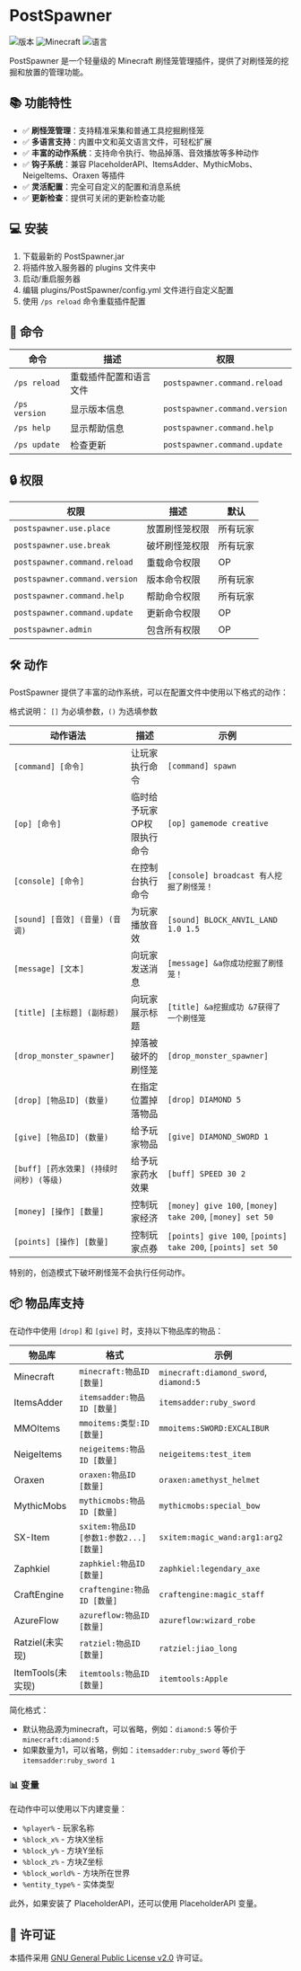 # PostSpawner

![版本](https://img.shields.io/github/v/release/postyizhan/PostSpawner?color=blue&label=版本)
![Minecraft](https://img.shields.io/badge/Minecraft-1.13+-green)
![语言](https://img.shields.io/badge/语言-简体中文|English-orange)

PostSpawner 是一个轻量级的 Minecraft 刷怪笼管理插件，提供了对刷怪笼的挖掘和放置的管理功能。

## 📚 功能特性

- ✅ **刷怪笼管理**：支持精准采集和普通工具挖掘刷怪笼
- ✅ **多语言支持**：内置中文和英文语言文件，可轻松扩展
- ✅ **丰富的动作系统**：支持命令执行、物品掉落、音效播放等多种动作
- ✅ **钩子系统**：兼容 PlaceholderAPI、ItemsAdder、MythicMobs、NeigeItems、Oraxen 等插件
- ✅ **灵活配置**：完全可自定义的配置和消息系统
- ✅ **更新检查**：提供可关闭的更新检查功能

## 💻 安装

1. 下载最新的 PostSpawner.jar
2. 将插件放入服务器的 plugins 文件夹中
3. 启动/重启服务器
4. 编辑 plugins/PostSpawner/config.yml 文件进行自定义配置
5. 使用 `/ps reload` 命令重载插件配置

## 🔧 命令

| 命令 | 描述 | 权限 |
|------|------|------|
| `/ps reload` | 重载插件配置和语言文件 | `postspawner.command.reload` |
| `/ps version` | 显示版本信息 | `postspawner.command.version` |
| `/ps help` | 显示帮助信息 | `postspawner.command.help` |
| `/ps update` | 检查更新 | `postspawner.command.update` |

## 🔒 权限

| 权限 | 描述 | 默认 |
|------|------|------|
| `postspawner.use.place` | 放置刷怪笼权限 | 所有玩家 |
| `postspawner.use.break` | 破坏刷怪笼权限 | 所有玩家 |
| `postspawner.command.reload` | 重载命令权限 | OP |
| `postspawner.command.version` | 版本命令权限 | 所有玩家 |
| `postspawner.command.help` | 帮助命令权限 | 所有玩家 |
| `postspawner.command.update` | 更新命令权限 | OP |
| `postspawner.admin` | 包含所有权限 | OP |

## 🛠️ 动作

PostSpawner 提供了丰富的动作系统，可以在配置文件中使用以下格式的动作：

格式说明： `[]` 为必填参数，`()` 为选填参数

| 动作语法 | 描述 | 示例 |
|----------|------|------|
| `[command] [命令]` | 让玩家执行命令 | `[command] spawn` |
| `[op] [命令]` | 临时给予玩家OP权限执行命令 | `[op] gamemode creative` |
| `[console] [命令]` | 在控制台执行命令 | `[console] broadcast 有人挖掘了刷怪笼！` |
| `[sound] [音效] (音量) (音调)` | 为玩家播放音效 | `[sound] BLOCK_ANVIL_LAND 1.0 1.5` |
| `[message] [文本]` | 向玩家发送消息 | `[message] &a你成功挖掘了刷怪笼！` |
| `[title] [主标题] (副标题)` | 向玩家展示标题 | `[title] &a挖掘成功 &7获得了一个刷怪笼` |
| `[drop_monster_spawner]` | 掉落被破坏的刷怪笼 | `[drop_monster_spawner]` |
| `[drop] [物品ID] (数量)` | 在指定位置掉落物品 | `[drop] DIAMOND 5` |
| `[give] [物品ID] (数量)` | 给予玩家物品 | `[give] DIAMOND_SWORD 1` |
| `[buff] [药水效果] (持续时间秒) (等级)` | 给予玩家药水效果 | `[buff] SPEED 30 2` |
| `[money] [操作] [数量]` | 控制玩家经济 | `[money] give 100`, `[money] take 200`, `[money] set 50` |
| `[points] [操作] [数量]` | 控制玩家点券 | `[points] give 100`, `[points] take 200`, `[points] set 50` |

特别的，创造模式下破坏刷怪笼不会执行任何动作。

## 📦 物品库支持

在动作中使用 `[drop]` 和 `[give]` 时，支持以下物品库的物品：

| 物品库 | 格式 | 示例 |
|-------|------|------|
| Minecraft | `minecraft:物品ID [数量]` | `minecraft:diamond_sword`, `diamond:5` |
| ItemsAdder | `itemsadder:物品ID [数量]` | `itemsadder:ruby_sword` |
| MMOItems | `mmoitems:类型:ID [数量]` | `mmoitems:SWORD:EXCALIBUR` |
| NeigeItems | `neigeitems:物品ID [数量]` | `neigeitems:test_item` |
| Oraxen | `oraxen:物品ID [数量]` | `oraxen:amethyst_helmet` |
| MythicMobs | `mythicmobs:物品ID [数量]` | `mythicmobs:special_bow` |
| SX-Item | `sxitem:物品ID [参数1:参数2...] [数量]` | `sxitem:magic_wand:arg1:arg2` |
| Zaphkiel | `zaphkiel:物品ID [数量]` | `zaphkiel:legendary_axe` |
| CraftEngine | `craftengine:物品ID [数量]` | `craftengine:magic_staff` |
| AzureFlow | `azureflow:物品ID [数量]` | `azureflow:wizard_robe` |
| Ratziel(未实现) | `ratziel:物品ID [数量]` | `ratziel:jiao_long` |
| ItemTools(未实现) | `itemtools:物品ID [数量]` | `itemtools:Apple` |

简化格式：
- 默认物品源为minecraft，可以省略，例如：`diamond:5` 等价于 `minecraft:diamond:5`
- 如果数量为1，可以省略，例如：`itemsadder:ruby_sword` 等价于 `itemsadder:ruby_sword 1`

### 📊 变量

在动作中可以使用以下内建变量：

- `%player%` - 玩家名称
- `%block_x%` - 方块X坐标
- `%block_y%` - 方块Y坐标
- `%block_z%` - 方块Z坐标
- `%block_world%` - 方块所在世界
- `%entity_type%` - 实体类型

此外，如果安装了 PlaceholderAPI，还可以使用 PlaceholderAPI 变量。

## 📜 许可证

本插件采用 [GNU General Public License v2.0](LICENSE) 许可证。
